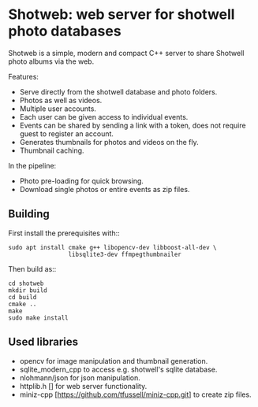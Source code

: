 
Shotweb: web server for shotwell photo databases
================================================

Shotweb is a simple, modern and compact C++ server to share Shotwell
photo albums via the web.

Features:

* Serve directly from the shotwell database and photo folders.
* Photos as well as videos.
* Multiple user accounts.
* Each user can be given access to individual events.
* Events can be shared by sending a link with a token, does not
  require guest to register an account.
* Generates thumbnails for photos and videos on the fly.
* Thumbnail caching.

In the pipeline:

* Photo pre-loading for quick browsing.
* Download single photos or entire events as zip files.

Building
--------

First install the prerequisites with::

    sudo apt install cmake g++ libopencv-dev libboost-all-dev \
                     libsqlite3-dev ffmpegthumbnailer 
    
Then build as::

    cd shotweb
    mkdir build
    cd build
    cmake ..
    make
    sudo make install
    
    
    

Used libraries 
--------------

* opencv for image manipulation and thumbnail generation.
* sqlite_modern_cpp to access e.g. shotwell's sqlite database.
* nlohmann/json for json manipulation.
* httplib.h [] for web server functionality.
* miniz-cpp [https://github.com/tfussell/miniz-cpp.git] to create zip files.
